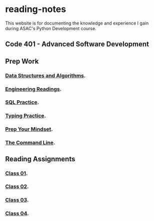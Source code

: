 # reading-notes

This website is for documenting the knowledge and experience I gain during ASAC's Python Development course.

## Code 401 - Advanced Software Development

## Prep Work

### [Data Structures and Algorithms](https://github.com/AymanMalkawi122/reading-notes/tree/main/Code%20401/Data%20Structures%20and%20Algorithms).

### [Engineering Readings](https://github.com/AymanMalkawi122/reading-notes/tree/main/Code%20401/Engineering%20Readings).

### [SQL Practice](https://github.com/AymanMalkawi122/reading-notes/tree/main/Code%20401/SQL%20Practice).

### [Typing Practice](https://github.com/AymanMalkawi122/reading-notes/tree/main/Code%20401/Typing%20Practice).

### [Prep Your Mindset](https://github.com/AymanMalkawi122/reading-notes/tree/main/Code%20401/Prep%20Your%20Mindset).

### [The Command Line](https://github.com/AymanMalkawi122/reading-notes/tree/main/Code%20401/The%20Command%20Line).

## Reading Assignments

### [Class 01](https://github.com/AymanMalkawi122/reading-notes/tree/main/Class%20Reading/class01).

### [Class 02](https://github.com/AymanMalkawi122/reading-notes/tree/main/Class%20Reading/class02).

### [Class 03](https://github.com/AymanMalkawi122/reading-notes/tree/main/Class%20Reading/class03).

### [Class 04](https://github.com/AymanMalkawi122/reading-notes/tree/main/Class%20Reading/class04).